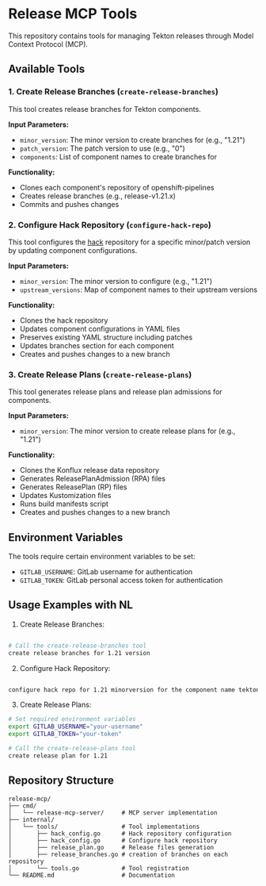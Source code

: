 # Release MCP Tools

This repository contains tools for managing Tekton releases through Model Context Protocol (MCP).

## Available Tools

### 1. Create Release Branches (`create-release-branches`)

This tool creates release branches for Tekton components.

**Input Parameters:**
- `minor_version`: The minor version to create branches for (e.g., "1.21")
- `patch_version`: The patch version to use (e.g., "0")
- `components`: List of component names to create branches for

**Functionality:**
- Clones each component's repository of openshift-pipelines
- Creates release branches (e.g., release-v1.21.x)
- Commits and pushes changes

### 2. Configure Hack Repository (`configure-hack-repo`)

This tool configures the [hack](https://github.com/openshift-pipelines/hack/) repository for a specific minor/patch version by updating component configurations.

**Input Parameters:**
- `minor_version`: The minor version to configure (e.g., "1.21")
- `upstream_versions`: Map of component names to their upstream versions

**Functionality:**
- Clones the hack repository
- Updates component configurations in YAML files
- Preserves existing YAML structure including patches
- Updates branches section for each component
- Creates and pushes changes to a new branch

### 3. Create Release Plans (`create-release-plans`)

This tool generates release plans and release plan admissions for components.

**Input Parameters:**
- `minor_version`: The minor version to create release plans for (e.g., "1.21")

**Functionality:**
- Clones the Konflux release data repository
- Generates ReleasePlanAdmission (RPA) files
- Generates ReleasePlan (RP) files
- Updates Kustomization files
- Runs build manifests script
- Creates and pushes changes to a new branch

## Environment Variables

The tools require certain environment variables to be set:

- `GITLAB_USERNAME`: GitLab username for authentication
- `GITLAB_TOKEN`: GitLab personal access token for authentication

## Usage Examples with NL

1. Create Release Branches:
```bash

# Call the create-release-branches tool
create release branches for 1.21 version
```

2. Configure Hack Repository:
```bash

configure hack repo for 1.21 minorversion for the component name tektoncd-chains with upstream version release-v0.24.x, tektoncd-git-clone with upstream version release-v1.0.x, operator with upstream version release-v0.76.x, pac-downstream with upstream version release-v0.35.x, tektoncd-cli with upstream version release-v0.40.0, tektoncd-hub with upstream version release-v1.20.0, tektoncd-results with upstream version release-v0.14.x, tektoncd-triggers with upstream version release-v0.31.x, tektoncd-pipeline with upstream version release-v1.0.x, manual-approval-gate with version release-v0.5.0, tekton-caches with version release-v0.1.x, tektoncd-pruner with version release-v0.2.x
```

3. Create Release Plans:
```bash
# Set required environment variables
export GITLAB_USERNAME="your-username"
export GITLAB_TOKEN="your-token"

# Call the create-release-plans tool
create release plan for 1.21
```

## Repository Structure

```
release-mcp/
├── cmd/
│   └── release-mcp-server/     # MCP server implementation
├── internal/
│   └── tools/                  # Tool implementations
│       ├── hack_config.go      # Hack repository configuration
│       ├── hack_config.go      # Configure hack repository
│       ├── release_plan.go     # Release files generation
│       ├── release_branches.go # creation of branches on each repository
│       └── tools.go            # Tool registration
└── README.md                   # Documentation
```